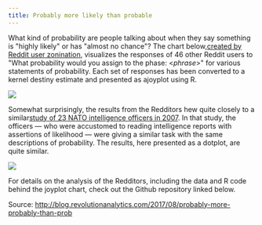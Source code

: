 ```yaml
---
title: Probably more likely than probable
---
```


What kind of probability are people talking about when they say something is "highly likely" or has "almost no chance"? The chart below,[created by Reddit user zonination](https://www.reddit.com/r/dataisbeautiful/comments/6vythg/i_redid_my_perceptions_of_probability_and_numbers/), visualizes the responses of 46 other Reddit users to "What probability would you assign to the phase: &lt;_phrase_&gt;" for various statements of probability. Each set of responses has been converted to a kernel destiny estimate and presented as ajoyplot using R. 

![](http://img0.tuicool.com/yUriUfQ.png!web)

Somewhat surprisingly, the results from the Redditors hew quite closely to a similar[study of 23 NATO intelligence officers in 2007](https://www.cia.gov/library/center-for-the-study-of-intelligence/csi-publications/books-and-monographs/psychology-of-intelligence-analysis/art15.html). In that study, the officers — who were accustomed to reading intelligence reports with assertions of likelihood — were giving a similar task with the same descriptions of probability. The results, here presented as a dotplot, are quite similar.

![](http://img1.tuicool.com/imquQnz.gif)

For details on the analysis of the Redditors, including the data and R code behind the joyplot chart, check out the Github repository linked below.



Source:  http://blog.revolutionanalytics.com/2017/08/probably-more-probably-than-prob
